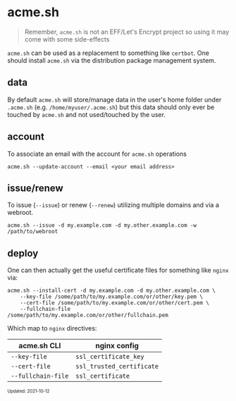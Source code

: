 acme.sh
===

> Remember, `acme.sh` is not an EFF/Let's Encrypt project so using it may come with some side-effects

`acme.sh` can be used as a replacement to something like `certbot`. One should
install `acme.sh` via the distribution package management system.

## data

By default `acme.sh` will store/manage data in the user's home folder
under `.acme.sh` (e.g. `/home/myuser/.acme.sh`) but this data should only ever
be touched by `acme.sh` and not used/touched by the user.

## account

To associate an email with the account for `acme.sh` operations
```
acme.sh --update-account --email <your email address>
```

## issue/renew

To issue (`--issue`) or renew (`--renew`) utilizing multiple domains and via
a webroot.

```
acme.sh --issue -d my.example.com -d my.other.example.com -w /path/to/webroot
```

## deploy

One can then actually get the useful certificate files for something like `nginx`
via:

```
acme.sh --install-cert -d my.example.com -d my.other.example.com \
    --key-file /some/path/to/my.example.com/or/other/key.pem \
    --cert-file /some/path/to/my.example.com/or/other/cert.pem \
    --fullchain-file /some/path/to/my.example.com/or/other/fullchain.pem
```

Which map to `nginx` directives:

| acme.sh CLI | nginx config |
| --- | --- |
| `--key-file` | `ssl_certificate_key` |
| `--cert-file` | `ssl_trusted_certificate` |
| `--fullchain-file` | `ssl_certificate` |

<sub><sup>Updated: 2021-10-12</sup></sub>
